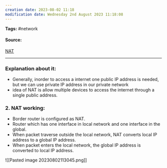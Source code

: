 ```yaml
---
creation date: 2023-08-02 11:18
modification date: Wednesday 2nd August 2023 11:18:08
---
```


**Tags:** #network 

#### Source:
[NAT](https://www.geeksforgeeks.org/network-address-translation-nat/)

--------------------------------------

### Explanation about it:

* Generally, inorder to access a internet one public IP address is needed, but we can use private IP address in our private network
* idea of NAT is allow multiple devices to access the internet through a single public address.

### 2. NAT working:
 * Border router is configured as NAT.
 * Router which has one interface in local network and one interface in the global.
 * When packet traverse outside the local network, NAT converts local IP address to a global IP address.
 * When packet enters the local network, the global IP address is converted to local IP address.

![[Pasted image 20230802113045.png]]

